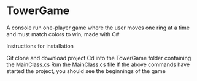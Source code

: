 # TowerGame
A console run one-player game where the user moves one ring at a time and must match colors to win, made with C#

Instructions for installation

Git clone and download project
Cd into the TowerGame folder containing the MainClass.cs
Run the MainClass.cs file
If the above commands have started the project, you should see the beginnings of the game
